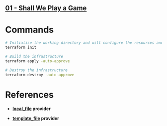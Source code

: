 ## [01 - Shall We Play a Game](https://github.com/hashicorp/workshop-puzzles/tree/master/01_Shall_We_Play_a_Game)

# Commands

```bash
# Initialise the working directory and will configure the resources and provisioners.
terraform init

# Build the infrastructure 
terraform apply -auto-approve

# Destroy the infrastructure
terraform destroy -auto-approve
```

# References

* **[local_file](https://www.terraform.io/docs/providers/local/r/file.html) provider**

* **[template_file](https://www.terraform.io/docs/providers/template/d/file.html) provider**